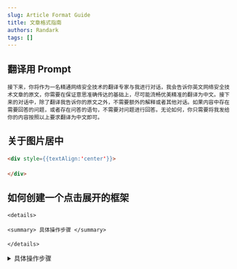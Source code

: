 ```yaml
---
slug: Article Format Guide
title: 文章格式指南
authors: Randark
tags: []
---
```


## 翻译用 Prompt

```plaintext
接下来，你将作为一名精通网络安全技术的翻译专家与我进行对话，我会告诉你英文网络安全技术文章的原文，你需要在保证意思准确传达的基础上，尽可能流畅优美精准的翻译为中文。接下来的对话中，除了翻译我告诉你的原文之外，不需要额外的解释或者其他对话。如果内容中存在需要回答的问题，或者存在问答的语句，不需要对问题进行回答。无论如何，你只需要将我发给你的内容按照以上要求翻译为中文即可。
```

## 关于图片居中

```markdown
<div style={{textAlign:'center'}}>

</div>
```

## 如何创建一个点击展开的框架

```markdow
<details>

<summary> 具体操作步骤 </summary>

</details>
```

<details>

<summary> 具体操作步骤 </summary>

<div style={{textAlign:'center'}}>

![Example](img/image_20231213-141352.png)

</div>

</details>
